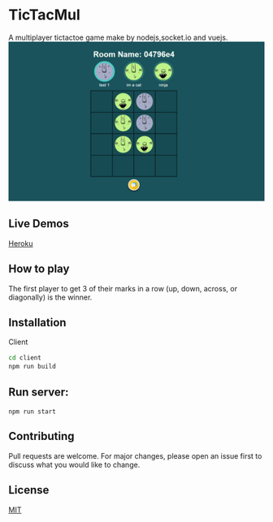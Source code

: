 # TicTacMul

A multiplayer tictactoe game make by nodejs,socket.io and vuejs.
![Image](screenshot.png)

## Live Demos

[Heroku](https://tictacmul.herokuapp.com/)

## How to play

The first player to get 3 of their marks in a row (up, down, across, or diagonally) is the winner.

## Installation

Client

```bash
cd client
npm run build
```

## Run server:

```nodejs
npm run start
```

## Contributing

Pull requests are welcome. For major changes, please open an issue first to discuss what you would like to change.

## License

[MIT](https://choosealicense.com/licenses/mit/)
